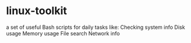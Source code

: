 # linux-toolkit
a set of useful Bash scripts for daily tasks like: Checking system info  Disk usage  Memory usage  File search  Network info
